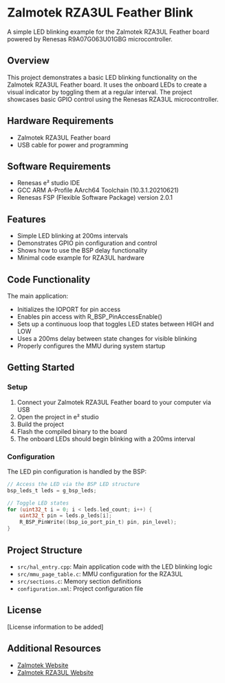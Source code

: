 # Zalmotek RZA3UL Feather Blink

A simple LED blinking example for the Zalmotek RZA3UL Feather board powered by Renesas R9A07G063U01GBG microcontroller.

## Overview

This project demonstrates a basic LED blinking functionality on the Zalmotek RZA3UL Feather board. It uses the onboard LEDs to create a visual indicator by toggling them at a regular interval. The project showcases basic GPIO control using the Renesas RZA3UL microcontroller.

## Hardware Requirements

- Zalmotek RZA3UL Feather board
- USB cable for power and programming

## Software Requirements

- Renesas e² studio IDE
- GCC ARM A-Profile AArch64 Toolchain (10.3.1.20210621)
- Renesas FSP (Flexible Software Package) version 2.0.1

## Features

- Simple LED blinking at 200ms intervals
- Demonstrates GPIO pin configuration and control
- Shows how to use the BSP delay functionality
- Minimal code example for RZA3UL hardware

## Code Functionality

The main application:
- Initializes the IOPORT for pin access
- Enables pin access with R_BSP_PinAccessEnable()
- Sets up a continuous loop that toggles LED states between HIGH and LOW
- Uses a 200ms delay between state changes for visible blinking
- Properly configures the MMU during system startup

## Getting Started

### Setup

1. Connect your Zalmotek RZA3UL Feather board to your computer via USB
2. Open the project in e² studio
3. Build the project
4. Flash the compiled binary to the board
5. The onboard LEDs should begin blinking with a 200ms interval

### Configuration

The LED pin configuration is handled by the BSP:

```c
// Access the LED via the BSP LED structure
bsp_leds_t leds = g_bsp_leds;

// Toggle LED states
for (uint32_t i = 0; i < leds.led_count; i++) {
    uint32_t pin = leds.p_leds[i];
    R_BSP_PinWrite((bsp_io_port_pin_t) pin, pin_level);
}
```

## Project Structure

- `src/hal_entry.cpp`: Main application code with the LED blinking logic
- `src/mmu_page_table.c`: MMU configuration for the RZA3UL
- `src/sections.c`: Memory section definitions
- `configuration.xml`: Project configuration file

## License

[License information to be added]

## Additional Resources

- [Zalmotek Website](https://zalmotek.com)
- [Zalmotek RZA3UL Website](https://zalmotek.com/products/RZA3UL-Feather-SoM/)